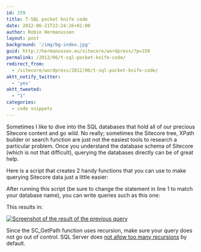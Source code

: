 ```yaml
---
id: 159
title: T-SQL pocket knife code
date: 2012-06-21T22:24:26+01:00
author: Robin Hermanussen
layout: post
background: '/img/bg-index.jpg'
guid: http://hermanussen.eu/sitecore/wordpress/?p=159
permalink: /2012/06/t-sql-pocket-knife-code/
redirect_from:
  - /sitecore/wordpress/2012/06/t-sql-pocket-knife-code/
aktt_notify_twitter:
  - 'yes'
aktt_tweeted:
  - "1"
categories:
  - code snippets
---
```

Sometimes I like to dive into the SQL databases that hold all of our precious Sitecore content and go wild. No really; sometimes the Sitecore tree, XPath builder or search function are just not the easiest tools to research a particular problem. Once you understand the database schema of Sitecore (which is not that difficult), querying the databases directly can be of great help.

Here is a script that creates 2 handy functions that you can use to make querying Sitecore data just a little easier:



After running this script (be sure to change the statement in line 1 to match your database name), you can write queries such as this one:  


This results in:

[<img class="size-full wp-image-160 alignnone" title="Screenshot of the result of the previous query" src="/wp-content/uploads/2012/06/screenshot_query_result.png" alt="Screenshot of the result of the previous query" width="635" height="142" srcset="/wp-content/uploads/2012/06/screenshot_query_result.png 635w, /wp-content/uploads/2012/06/screenshot_query_result-300x67.png 300w" sizes="(max-width: 635px) 100vw, 635px" />](/wp-content/uploads/2012/06/screenshot_query_result.png)

Since the SC_GetPath function uses recursion, make sure your query does not go out of control. SQL Server does <a title="Article about SQL Server recursion limit" href="http://www.sqlservercentral.com/blogs/juggling_with_sql/2011/06/04/maximum-recursion-possible-with-cte-in-sql-server-2005-2008/">not allow too many recursions</a> by default.